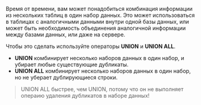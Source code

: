 Время от времени, вам может понадобиться комбинация информации из нескольких таблиц в один набор данных. Это может использоваться в таблицах с аналогичными данными внутри одной базы данных, или может быть необходимость объединения аналогичной информации между базами данных, или даже на сервере.

Чтобы это сделать используйте операторы **UNION** и **UNION ALL**.

- **UNION** комбинирует несколько наборов данных в один набор, и убирает любые существующие дубликаты.
- **UNION ALL** комбинирует несколько наборов данных в один набор, но не уберает дублирующиеся строки.

>UNION ALL быстрее, чем UNION, потому что он не выполняет операию удаления дубликатов в наборе данных!
